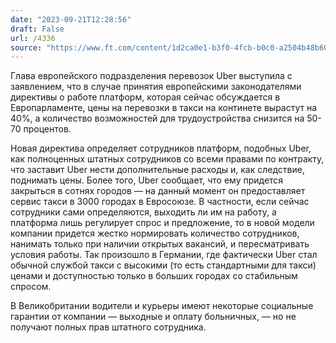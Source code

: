 ```yaml
---
date: "2023-09-21T12:28:56"
draft: False
url: /4336
source: "https://www.ft.com/content/1d2ca0e1-b3f0-4fcb-b0c0-a2504b48b605?desktop=true&segmentId=7c8f09b9-9b61-4fbb-9430-9208a9e233c8"
---
```


Глава европейского подразделения перевозок Uber выступила с заявлением, что в случае принятия европейскими законодателями директивы о работе платформ, которая сейчас обсуждается в Европарламенте, цены на перевозки в такси на континете вырастут на 40%, а количество возможностей для трудоустройства снизится на 50-70 процентов. 

Новая директива определяет сотрудников платформ, подобных Uber, как полноценных штатных сотрудников со всеми правами по контракту, что заставит Uber нести дополнительные расходы и, как следствие, поднимать цены. Более того, Uber сообщает, что ему придется закрыться в сотнях городов — на данный момент он предоставляет сервис такси в 3000 городах в Евросоюзе. В частности, если сейчас сотрудники сами определяются, выходить ли им на работу, а платформа лишь регулирует спрос и предложение, то в новой модели компании придется жестко нормировать количество сотрудников, нанимать только при наличии открытых вакансий, и пересматривать условия работы. Так произошло в Германии, где фактически Uber стал обычной службой такси с высокими (то есть стандартными для такси) ценами и доступностью только в больших городах со стабильным спросом.

В Великобритании водители и курьеры имеют некоторые социальные гарантии от компании — выходные и оплату больничных, — но не получают полных прав штатного сотрудника.
